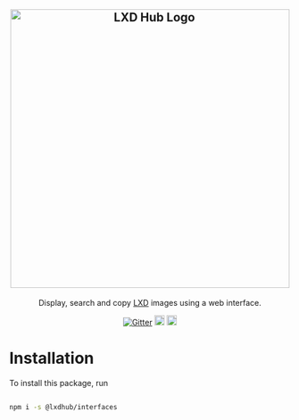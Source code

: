 <h2 align="center">
    <img src="https://i.imgur.com/RGCZZjl.png" alt="LXD Hub Logo" width="500" />
</h2>

 <p align="center">Display, search and copy <a href="https://linuxcontainers.org/lxd/" target="blank">LXD</a> images using a web interface. </p>

 <p align="center">
  <a href="https://gitter.im/Roche/lxdhub?utm_source=badge&utm_medium=badge&utm_campaign=pr-badge&utm_content=body_badge"><img src="https://badges.gitter.im/Roche/lxdhub.svg" alt="Gitter" /></a>
  <a href="https://www.npmjs.com/package/@lxdhub/common"><img src="https://badge.fury.io/js/%40lxdhub%2Fcommon.svg"   alt="npm version" height="18"></a>
  <a href="https://www.npmjs.com/package/@lxdhub/common">
    <img src="https://img.shields.io/npm/dt/@lxdhub%2Fcommon.svg" alt="npm downloads" height="18">
  </a>
 </p>

# Installation

To install this package, run

```bash

npm i -s @lxdhub/interfaces

```
